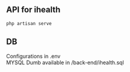 ## API for ihealth

```
php artisan serve
```

## DB

Configurations in .env</br>
MYSQL Dumb available in /back-end/ihealth.sql

